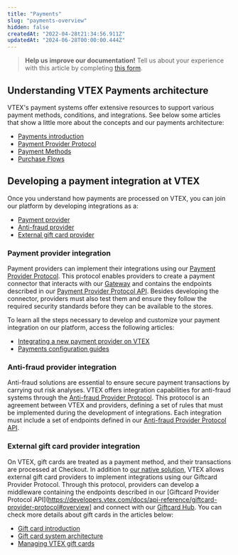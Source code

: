 ```yaml
---
title: "Payments"
slug: "payments-overview"
hidden: false
createdAt: "2022-04-28t21:34:56.911Z"
updatedAt: "2024-06-28T00:00:00.444Z"
---
```


> **Help us improve our documentation!** Tell us about your experience with this article by completing [this form](https://forms.gle/fQoELRA1yfKDqmAb8).

## Understanding VTEX Payments architecture

VTEX's payment systems offer extensive resources to support various payment methods, conditions, and integrations. See below some articles that show a little more about the concepts and our payments architecture:

- [Payments introduction](https://developers.vtex.com/docs/guides/payments-integration-guide)
- [Payment Provider Protocol](https://developers.vtex.com/docs/guides/payments-integration-payment-provider-protocol)
- [Payment Methods](https://developers.vtex.com/docs/guides/payments-integration-payment-methods)
- [Purchase Flows](https://developers.vtex.com/docs/guides/payments-integration-purchase-flows)


## Developing a payment integration at VTEX

Once you understand how payments are processed on VTEX, you can join our platform by developing integrations as a:

- [Payment provider](#payment-provider-integration)
- [Anti-fraud provider](#anti-fraud-provider-integration)
- [External gift card provider](#gift-card-integration)

### Payment provider integration

Payment providers can implement their integrations using our [Payment Provider Protocol](https://developers.vtex.com/docs/guides/payments-integration-payment-provider-protocol). This protocol enables providers to create a payment connector that interacts with our [Gateway](https://help.vtex.com/tutorial/what-is-a-payment-gateway--2KH9Wdi7F6swOU4amECSOk) and contains the endpoints described in our [Payment Provider Protocol API](https://developers.vtex.com/docs/api-reference/payment-provider-protocol#overview). Besides developing the connector, providers must also test them and ensure they follow the required security standards before they can be available to the stores. 

To learn all the steps necessary to develop and customize your payment integration on our platform, access the following articles:
- [Integrating a new payment provider on VTEX](https://developers.vtex.com/docs/guides/integrating-a-new-payment-provider-on-vtex)
- [Payments configuration guides](https://developers.vtex.com/docs/guides/payments-configuration-guides)

### Anti-fraud provider integration

Anti-fraud solutions are essential to ensure secure payment transactions by carrying out risk analyses. VTEX offers integration capabilities for anti-fraud systems through the [Anti-fraud Provider Protocol](https://developers.vtex.com/docs/guides/how-the-integration-protocol-between-vtex-and-antifraud-companies-works). This protocol is an agreement between VTEX and providers, defining a set of rules that must be implemented during the development of integrations. Each integration must include a set of endpoints defined in our [Anti-fraud Provider Protocol API](https://developers.vtex.com/docs/api-reference/antifraud-provider-protocol#overview).


### External gift card provider integration

On VTEX, gift cards are treated as a payment method, and their transactions are processed at Checkout. In addition to [our native solution](https://developers.vtex.com/docs/api-reference/giftcard-api), VTEX allows external gift card providers to implement integrations using our Giftcard Provider Protocol. Through this protocol, providers can develop a middleware containing the endpoints described in our [Giftcard Provider Protocol API](https://developers.vtex.com/docs/api-reference/giftcard-provider-protocol#overview] and connect with our [Giftcard Hub](https://developers.vtex.com/docs/api-reference/giftcard-hub-api#overview). You can check more details about gift cards in the articles below:

- [Gift card introduction](https://developers.vtex.com/docs/guides/gift-card-integration-guide)
- [Gift card system architecture](https://developers.vtex.com/docs/guides/gift-card-integration-guide-system-architecture)
- [Managing VTEX gift cards](https://developers.vtex.com/docs/guides/managing-vtex-gift-cards)
